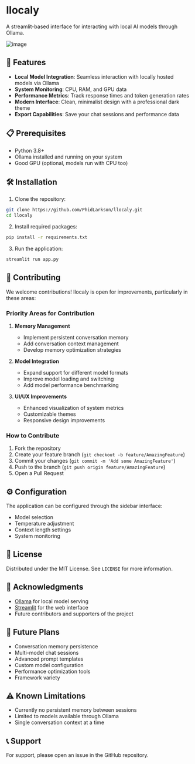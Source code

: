 # llocaly

A streamlit-based interface for interacting with local AI models through Ollama.

![image](https://github.com/user-attachments/assets/185f1a64-5cb9-40a6-ad59-72cca3cb55fd)



## 🚀 Features

- **Local Model Integration**: Seamless interaction with locally hosted models via Ollama
- **System Monitoring**: CPU, RAM, and GPU data
- **Performance Metrics**: Track response times and token generation rates
- **Modern Interface**: Clean, minimalist design with a professional dark theme
- **Export Capabilities**: Save your chat sessions and performance data

## 📋 Prerequisites

- Python 3.8+
- Ollama installed and running on your system
- Good GPU (optional, models run with CPU too)

## 🛠️ Installation

1. Clone the repository:
```bash
git clone https://github.com/PhidLarkson/llocaly.git
cd llocaly
```

2. Install required packages:
```bash
pip install -r requirements.txt
```

3. Run the application:
```bash
streamlit run app.py
```

## 🤝 Contributing

We welcome contributions! llocaly is open for improvements, particularly in these areas:

### Priority Areas for Contribution

1. **Memory Management**
   - Implement persistent conversation memory
   - Add conversation context management
   - Develop memory optimization strategies

2. **Model Integration**
   - Expand support for different model formats
   - Improve model loading and switching
   - Add model performance benchmarking

3. **UI/UX Improvements**
   - Enhanced visualization of system metrics
   - Customizable themes
   - Responsive design improvements

### How to Contribute

1. Fork the repository
2. Create your feature branch (`git checkout -b feature/AmazingFeature`)
3. Commit your changes (`git commit -m 'Add some AmazingFeature'`)
4. Push to the branch (`git push origin feature/AmazingFeature`)
5. Open a Pull Request

## ⚙️ Configuration

The application can be configured through the sidebar interface:
- Model selection
- Temperature adjustment
- Context length settings
- System monitoring 

## 📝 License

Distributed under the MIT License. See `LICENSE` for more information.

## 🙏 Acknowledgments

- [Ollama](https://ollama.com/) for local model serving
- [Streamlit](https://streamlit.io/) for the web interface
- Future contributors and supporters of the project

## 🔮 Future Plans

- Conversation memory persistence
- Multi-model chat sessions
- Advanced prompt templates
- Custom model configuration
- Performance optimization tools
- Framework variety

## ⚠️ Known Limitations

- Currently no persistent memory between sessions
- Limited to models available through Ollama
- Single conversation context at a time

## 📞 Support

For support, please open an issue in the GitHub repository.
